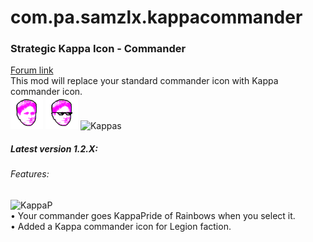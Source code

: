 # com.pa.samzlx.kappacommander
<h3>Strategic Kappa Icon - Commander</h3>

<a href="https://forums.uberent.com/threads/rel-client-strategic-kappa-icon-commander.71368/">Forum link</a>
<br>
This mod will replace your standard commander icon with Kappa commander icon.
<br>
<img src="https://raw.githubusercontent.com/Samzlx/com.pa.samzlx.kappacommander/master/ui/main/atlas/icon_atlas/img/strategic_icons/icon_si_commander.png" alt="KappaI"></img>
<img src="https://raw.githubusercontent.com/Samzlx/com.pa.samzlx.kappacommander/master/ui/main/atlas/icon_atlas/img/strategic_icons/icon_si_l_commander.png" alt="KappaL"></img>
<img src="http://i.imgur.com/y4Hpm2n.png" alt="Kappas"></img>
<br>
<h5>Latest version 1.2.X: </h5>
<h6>Features: </h6>
<img src="http://i.imgur.com/p4fWGs7.gif" alt="KappaP"></img>
<br>
• Your commander goes KappaPride of Rainbows when you select it.
<br>
• Added a Kappa commander icon for Legion faction.

